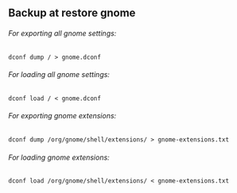 ## Backup at restore gnome

###### For exporting all gnome settings:

    dconf dump / > gnome.dconf

###### For loading all gnome settings:

    dconf load / < gnome.dconf

###### For exporting gnome extensions:

    dconf dump /org/gnome/shell/extensions/ > gnome-extensions.txt

###### For loading gnome extensions:

    dconf load /org/gnome/shell/extensions/ < gnome-extensions.txt
